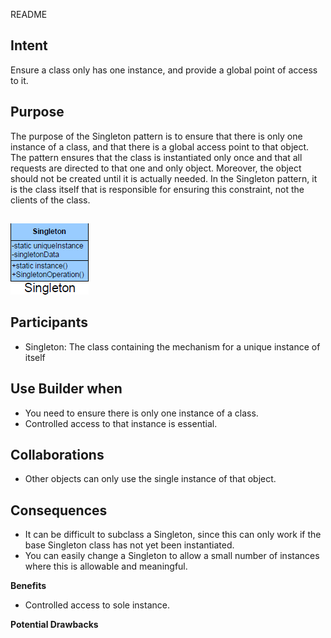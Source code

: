 README

## Intent ##

Ensure a class only has one instance, and provide a global point of access to it.

## Purpose ##

The purpose of the Singleton pattern is to ensure that there is only one instance of a class, and that there is a global access point to that object. The pattern ensures that the class is instantiated only once and that all requests are directed to that one and only object. Moreover, the object should not be created until it is actually needed. In the Singleton pattern, it is the class itself that is responsible for ensuring this constraint, not the clients of the class.

##

![alt text](./Images/Singleton-1.md.png "Singleton")

## Participants ##

+	Singleton: The class containing the mechanism for a unique instance of itself

## Use Builder when ##

+	You need to ensure there is only one instance of a class.
+	Controlled access to that instance is essential.

## Collaborations ##

+	Other objects can only use the single instance of that object.

## Consequences ##

+	It can be difficult to subclass a Singleton, since this can only work if the base Singleton class has not yet been instantiated.
+	 You can easily change a Singleton to allow a small number of instances where this is allowable and meaningful.

**Benefits**
+	Controlled access to sole instance.

**Potential Drawbacks**

